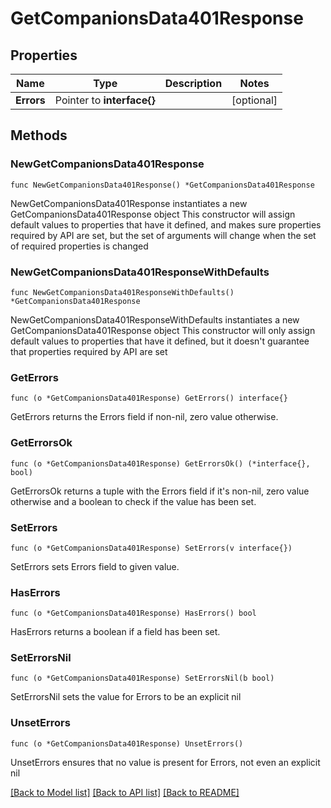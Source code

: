 # GetCompanionsData401Response

## Properties

Name | Type | Description | Notes
------------ | ------------- | ------------- | -------------
**Errors** | Pointer to **interface{}** |  | [optional] 

## Methods

### NewGetCompanionsData401Response

`func NewGetCompanionsData401Response() *GetCompanionsData401Response`

NewGetCompanionsData401Response instantiates a new GetCompanionsData401Response object
This constructor will assign default values to properties that have it defined,
and makes sure properties required by API are set, but the set of arguments
will change when the set of required properties is changed

### NewGetCompanionsData401ResponseWithDefaults

`func NewGetCompanionsData401ResponseWithDefaults() *GetCompanionsData401Response`

NewGetCompanionsData401ResponseWithDefaults instantiates a new GetCompanionsData401Response object
This constructor will only assign default values to properties that have it defined,
but it doesn't guarantee that properties required by API are set

### GetErrors

`func (o *GetCompanionsData401Response) GetErrors() interface{}`

GetErrors returns the Errors field if non-nil, zero value otherwise.

### GetErrorsOk

`func (o *GetCompanionsData401Response) GetErrorsOk() (*interface{}, bool)`

GetErrorsOk returns a tuple with the Errors field if it's non-nil, zero value otherwise
and a boolean to check if the value has been set.

### SetErrors

`func (o *GetCompanionsData401Response) SetErrors(v interface{})`

SetErrors sets Errors field to given value.

### HasErrors

`func (o *GetCompanionsData401Response) HasErrors() bool`

HasErrors returns a boolean if a field has been set.

### SetErrorsNil

`func (o *GetCompanionsData401Response) SetErrorsNil(b bool)`

 SetErrorsNil sets the value for Errors to be an explicit nil

### UnsetErrors
`func (o *GetCompanionsData401Response) UnsetErrors()`

UnsetErrors ensures that no value is present for Errors, not even an explicit nil

[[Back to Model list]](../README.md#documentation-for-models) [[Back to API list]](../README.md#documentation-for-api-endpoints) [[Back to README]](../README.md)


